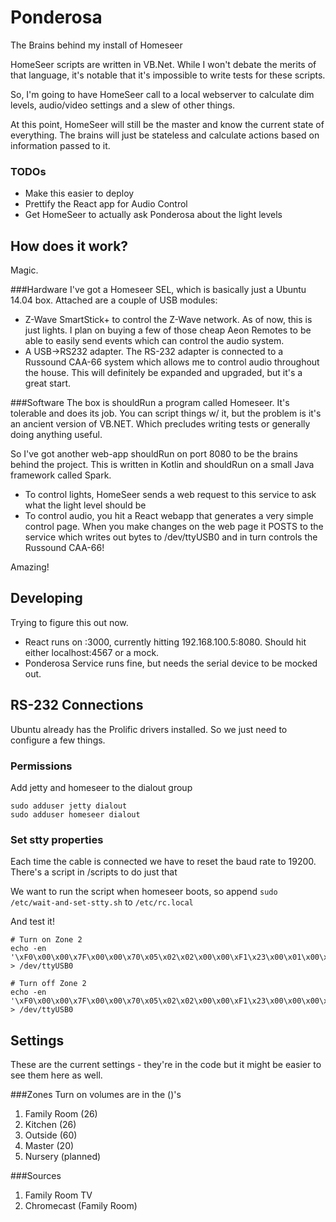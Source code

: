# Ponderosa
The Brains behind my install of Homeseer

HomeSeer scripts are written in VB.Net. While I won't debate the merits of that language,
it's notable that it's impossible to write tests for these scripts.

So, I'm going to have HomeSeer call to a local webserver to calculate dim levels, audio/video settings and a slew of other
things.

At this point, HomeSeer will still be the master and know the current state of everything. The brains will just be stateless
and calculate actions based on information passed to it.


### TODOs
* Make this easier to deploy
* Prettify the React app for Audio Control
* Get HomeSeer to actually ask Ponderosa about the light levels


## How does it work?
Magic.

###Hardware
I've got a Homeseer SEL, which is basically just a Ubuntu 14.04 box. Attached are a couple of USB modules:
* Z-Wave SmartStick+ to control the Z-Wave network. As of now, this is just lights. I plan on buying a few of those
cheap Aeon Remotes to be able to easily send events which can control the audio system.
* A USB->RS232 adapter. The RS-232 adapter is connected to a Russound CAA-66 system which allows me
to control audio throughout the house. This will definitely be expanded and upgraded, but it's a great start.

###Software
The box is shouldRun a program called Homeseer. It's tolerable and does its job. You can script things w/ it, but the problem
is it's an ancient version of VB.NET. Which precludes writing tests or generally doing anything useful.

So I've got another web-app shouldRun on port 8080 to be the brains behind the project. This is written in Kotlin and shouldRun
on a small Java framework called Spark.
* To control lights, HomeSeer sends a web request to this service to ask what the light level should be
* To control audio, you hit a React webapp that generates a very simple control page. When you make changes on the
web page it POSTS to the service which writes out bytes to /dev/ttyUSB0 and in turn controls the Russound CAA-66!

Amazing!


## Developing

Trying to figure this out now.
* React runs on :3000, currently hitting 192.168.100.5:8080. Should hit either localhost:4567 or a mock.
* Ponderosa Service runs fine, but needs the serial device to be mocked out.


## RS-232 Connections
Ubuntu already has the Prolific drivers installed. So we just need to configure a few things.

### Permissions
Add jetty and homeseer to the dialout group
```
sudo adduser jetty dialout
sudo adduser homeseer dialout
```

### Set stty properties
Each time the cable is connected we have to reset the baud rate to 19200. There's a script in /scripts to do just that

We want to run the script when homeseer boots, so append `sudo /etc/wait-and-set-stty.sh` to `/etc/rc.local`

And test it!
```
# Turn on Zone 2
echo -en '\xF0\x00\x00\x7F\x00\x00\x70\x05\x02\x02\x00\x00\xF1\x23\x00\x01\x00\x01\x00\x01\x13\xF7' > /dev/ttyUSB0

# Turn off Zone 2
echo -en '\xF0\x00\x00\x7F\x00\x00\x70\x05\x02\x02\x00\x00\xF1\x23\x00\x00\x00\x01\x00\x01\x12\xF7' > /dev/ttyUSB0
```


## Settings
These are the current settings - they're in the code but it might be easier to see them here as well.

###Zones
Turn on volumes are in the ()'s
1. Family Room (26)
1. Kitchen (26)
1. Outside (60)
1. Master (20)
1. Nursery (planned)

###Sources
1. Family Room TV
1. Chromecast (Family Room)
